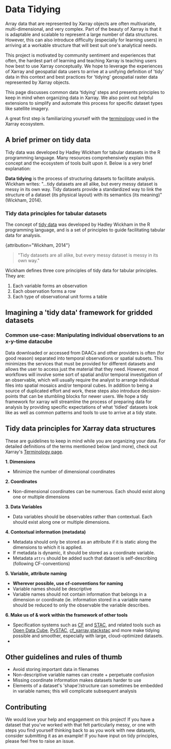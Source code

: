 # Data Tidying

Array data that are represented by Xarray objects are often multivariate, multi-dimensional, and very complex. Part of the beauty of Xarray is that it is adaptable and scalable to represent a large number of data structures. However, this can also introduce difficulty (especially for learning users) in arriving at a workable structure that will best suit one's analytical needs.

This project is motivated by community sentiment and experiences that often, the hardest part of learning and teaching Xarray is teaching users how best to use Xarray conceptually. We hope to leverage the experiences of Xarray and geospatial data users to arrive at a unifying definition of 'tidy' data in this context and best practices for 'tidying' geospatial raster data represented by Xarray objects.

This page discusses common data ‘tidying’ steps and presents principles to keep in mind when organizing data in Xarray. We also point out helpful extensions to simplify and automate this process for specific dataset types like satellite imagery.

A great first step is familiarizing yourself with the [terminology](https://docs.xarray.dev/en/stable/user-guide/terminology.html) used in the Xarray ecosystem.

## A brief primer on tidy data

Tidy data was developed by Hadley Wickham for tabular datasets in the R programming language. Many resources comprehensively explain this concept and the ecosystem of tools built upon it. Below is a very brief explanation:

**Data tidying** is the process of structuring datasets to facilitate analysis. Wickham writes: "...tidy datasets are all alike, but every messy dataset is messy in its own way. Tidy datasets provide a standardized way to link the structure of a dataset (its physical layout) with its semantics (its meaning)" (Wickham, 2014).

### Tidy data principles for tabular datasets

The concept of [tidy data](https://vita.had.co.nz/papers/tidy-data.pdf) was developed by Hadley Wickham in the R programming language, and is a set of principles to guide facilitating tabular data for analysis.

{attribution="Wickham, 2014"}

> "Tidy datasets are all alike, but every messy dataset is messy in its own way."

Wickham defines three core principles of tidy data for tabular principles. They are:

1. Each variable forms an observation
2. Each observation forms a row
3. Each type of observational unit forms a table

## Imagining a 'tidy data' framework for gridded datasets

### Common use-case: Manipulating individual observations to an x-y-time datacube

Data downloaded or accessed from DAACs and other providers is often (for good reason) separated into temporal observations or spatial subsets. This minimizes the services that must be provided for different datasets and allows the user to access just the material that they need. However, most workflows will involve some sort of spatial and/or temporal investigation of an observable, which will usually require the analyst to arrange individual files into spatial mosaics and/or temporal cubes. In addition to being a source of duplicated effort and work, these steps also introduce decision-points that can be stumbling blocks for newer users. We hope a tidy framework for xarray will streamline the process of preparing data for analysis by providing specific expectations of what 'tidied' datasets look like as well as common patterns and tools to use to arrive at a tidy state.

## Tidy data principles for Xarray data structures

These are guidelines to keep in mind while you are organizing your data. For detailed definitions of the terms mentioned below (and more), check out Xarray's [Terminology page](https://docs.xarray.dev/en/stable/user-guide/terminology.html).

**1. Dimensions**

- Minimize the number of dimensional coordinates

**2. Coordinates**

- Non-dimensional coordinates can be numerous. Each should exist along one or multiple dimensions

**3. Data Variables**

- Data variables should be observables rather than contextual. Each should exist along one or multiple dimensions.

**4. Contextual information (metadata)**

- Metadata should only be stored as an attribute if it is static along the dimensions to which it is applied.
- If metadata is dynamic, it should be stored as a coordinate variable.
- Metadata `attrs` should be added such that dataset is self-describing (following CF-conventions)

**5. Variable, attribute naming**

- **Wherever possible, use cf-conventions for naming**
- Variable names should be descriptive
- Variable names should not contain information that belongs in a dimension or coordinate (ie. information stored in a variable name should be reduced to only the observable the variable describes.

**6. Make us of & work within the framework of other tools**

- Specification systems such as [CF](https://cfconventions.org/) and [STAC](https://stacspec.org/en), and related tools such as [Open Data Cube](https://www.opendatacube.org/), [PySTAC](https://pystac.readthedocs.io/en/stable/), [cf_xarray](https://cf-xarray.readthedocs.io/en/latest/),[stackstac](https://stackstac.readthedocs.io/en/latest/) and more make tidying possible and smoother, especially with large, cloud-optimized datasets.
-

## Other guidelines and rules of thumb

- Avoid storing important data in filenames
- Non-descriptive variable names can create + perpetuate confusion
- Missing coordinate information makes datasets harder to use
- Elements of a dataset's 'shape'/structure can sometimes be embedded in variable names; this will complicate subsequent analysis

## Contributing

We would love your help and engagement on this project! If you have a dataset that you've worked with that felt particularly messy, or one with steps you find yourself thinking back to as you work with new datasets, consider submitting it as an example! If you have input on tidy principles, please feel free to raise an issue.
